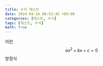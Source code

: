 ```yaml
---
title: 수식 테스트
date: 2024-09-16 00:52:45 +09:00
categories: [테스트, 수식]
tags: [테스트, 수식]
math: true
---
```


이런 $$ ax^2 + bx + c = 0 $$ 방정식
